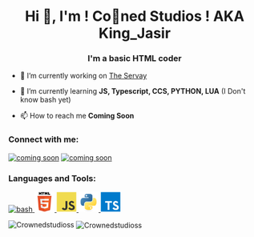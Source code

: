 <h1 align="center">Hi 👋, I'm ! Co👑ned Studios ! AKA King_Jasir</h1>
<h3 align="center">I'm a basic HTML coder</h3>

- 🔭 I’m currently working on [The Servay](https://tinyurl.com/TheServay)

- 🌱 I’m currently learning **JS, Typescript, CCS, PYTHON, LUA** (I Don't know bash yet)

- 📫 How to reach me **Coming Soon**

<h3 align="left">Connect with me:</h3>
<p align="left">
<a href="https://www.youtube.com/@CrownedStudios-kj" target="blank"><img align="center" src="https://raw.githubusercontent.com/rahuldkjain/github-profile-readme-generator/master/src/images/icons/Social/youtube.svg" alt="coming soon" height="30" width="40" /></a>
<a href="https://dsc.gg/crowned-studos" target="blank"><img align="center" src="https://raw.githubusercontent.com/rahuldkjain/github-profile-readme-generator/master/src/images/icons/Social/discord.svg" alt="coming soon" height="30" width="40" /></a>
</p>

<h3 align="left">Languages and Tools:</h3>
<p align="left"> <a href="https://www.gnu.org/software/bash/" target="_blank" rel="noreferrer"> <img src="https://www.vectorlogo.zone/logos/gnu_bash/gnu_bash-icon.svg" alt="bash" width="40" height="40"/> </a> <a href="https://www.w3.org/html/" target="_blank" rel="noreferrer"> <img src="https://raw.githubusercontent.com/devicons/devicon/master/icons/html5/html5-original-wordmark.svg" alt="html5" width="40" height="40"/> </a> <a href="https://developer.mozilla.org/en-US/docs/Web/JavaScript" target="_blank" rel="noreferrer"> <img src="https://raw.githubusercontent.com/devicons/devicon/master/icons/javascript/javascript-original.svg" alt="javascript" width="40" height="40"/> </a> <a href="https://www.python.org" target="_blank" rel="noreferrer"> <img src="https://raw.githubusercontent.com/devicons/devicon/master/icons/python/python-original.svg" alt="python" width="40" height="40"/> </a> <a href="https://www.typescriptlang.org/" target="_blank" rel="noreferrer"> <img src="https://raw.githubusercontent.com/devicons/devicon/master/icons/typescript/typescript-original.svg" alt="typescript" width="40" height="40"/> </a> </p>

<p><img align="left" src="https://github-readme-stats.vercel.app/api/top-langs?username=Crownedstudioss&show_icons=true&locale=en&layout=compact" alt="Crownedstudioss" /></p>

<p>&nbsp;<img align="center" src="https://github-readme-stats.vercel.app/api?username=Crownedstudioss&show_icons=true&locale=en" alt="Crownedstudioss" /></p>
